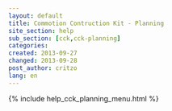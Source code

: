 ```yaml
---
layout: default
title: Commotion Contruction Kit - Planning
site_section: help
sub_section: [cck,cck-planning]
categories: 
created: 2013-09-27
changed: 2013-09-28
post_author: critzo
lang: en
---
```

<div class="cck-section-page">
{% include help_cck_planning_menu.html %} 
</div>
